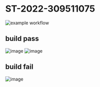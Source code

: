 # ST-2022-309511075
![example workflow](https://github.com/ken-KuanChen/ST-2022-309511075/actions/workflows/github_action_CI/badge.svg)

## build pass
![image](https://user-images.githubusercontent.com/71249160/158414344-3dab5460-7443-4004-82de-d67dd046e61b.png)
![image](https://user-images.githubusercontent.com/71249160/158414408-c4d3dbb8-caf6-4f98-be30-c75d351b1d7b.png)


## build fail
![image](https://user-images.githubusercontent.com/71249160/158412719-70b4f40b-7099-47b3-8d69-11bf57f17ce0.png)
